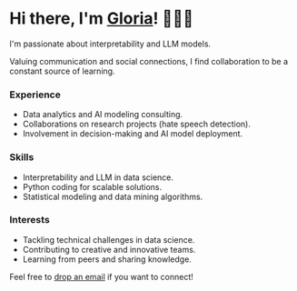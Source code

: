 # Hi there, I'm [Gloria](https://glorelvalle.github.io)! 👩🏼‍💻
I'm passionate about interpretability and LLM models. 

Valuing communication and social connections, I find collaboration to be a constant source of learning.

### Experience
- Data analytics and AI modeling consulting.
- Collaborations on research projects (hate speech detection).
- Involvement in decision-making and AI model deployment.

### Skills
- Interpretability and LLM in data science.
- Python coding for scalable solutions.
- Statistical modeling and data mining algorithms.

### Interests
- Tackling technical challenges in data science.
- Contributing to creative and innovative teams.
- Learning from peers and sharing knowledge.

Feel free to [drop an email](mailto:glorelvalle@gmail.com) if you want to connect!